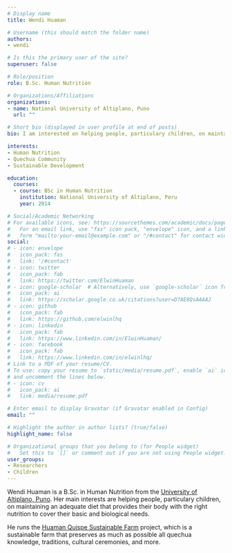 ```yaml
---
# Display name
title: Wendi Huaman

# Username (this should match the folder name)
authors:
- wendi

# Is this the primary user of the site?
superuser: false

# Role/position
role: B.Sc. Human Nutrition

# Organizations/Affiliations
organizations:
- name: National University of Altiplano, Puno
  url: ""

# Short bio (displayed in user profile at end of posts)
bio: I am interested on helping people, particulary children, on maintaining an adequate diet that provides their body with the right nutrition to cover their basic and biological needs.

interests:
- Human Nutrition
- Quechua Community
- Sustainable Development

education:
  courses:
  - course: BSc in Human Nutrition 
    institution: National University of Altiplano, Peru
    year: 2014

# Social/Academic Networking
# For available icons, see: https://sourcethemes.com/academic/docs/page-builder/#icons
#   For an email link, use "fas" icon pack, "envelope" icon, and a link in the
#   form "mailto:your-email@example.com" or "/#contact" for contact widget.
social:
# - icon: envelope
#   icon_pack: fas
#   link: '/#contact'
# - icon: twitter
#   icon_pack: fab
#   link: https://twitter.com/ElwinHuaman
# - icon: google-scholar  # Alternatively, use `google-scholar` icon from `ai` icon pack
#   icon_pack: ai
#   link: https://scholar.google.co.uk/citations?user=D7AE8QsAAAAJ
# - icon: github
#   icon_pack: fab
#   link: https://github.com/elwinlhq
# - icon: linkedin
#   icon_pack: fab
#   link: https://www.linkedin.com/in/ElwinHuaman/
# - icon: facebook
#   icon_pack: fab
#   link: https://www.linkedin.com/in/elwinlhq/
# Link to a PDF of your resume/CV.
# To use: copy your resume to `static/media/resume.pdf`, enable `ai` icons in `params.toml`, 
# and uncomment the lines below.
# - icon: cv
#   icon_pack: ai
#   link: media/resume.pdf

# Enter email to display Gravatar (if Gravatar enabled in Config)
email: ""

# Highlight the author in author lists? (true/false)
highlight_name: false

# Organizational groups that you belong to (for People widget)
#   Set this to `[]` or comment out if you are not using People widget.
user_groups:
- Researchers
- Children
---
```


Wendi Huaman is a B.Sc. in Human Nutrition from the [University of Altiplano, Puno](https://portal.unap.edu.pe/). Her main interests are helping people, particulary children, on maintaining an adequate diet that provides their body with the right nutrition to cover their basic and biological needs.

He runs the [Huaman Quispe Sustainable Farm](https://quechuaexperience.github.io/) project, which is a sustainable farm that preserves as much as possible all quechua knowledge, traditions, cultural ceremonies, and more.
<!-- {{< icon name="download" pack="fas" >}} Download my {{< staticref "media/resume.pdf" "newtab" >}}resumé{{< /staticref >}}. -->
